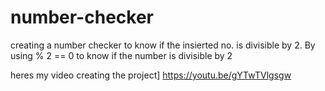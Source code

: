 # number-checker

creating a number checker to know if the insierted no. is divisible by 2. By using % 2 == 0 to know if the number is divisible by 2

heres my video creating the project]
https://youtu.be/gYTwTVlgsgw
